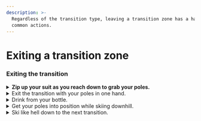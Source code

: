 ```yaml
---
description: >-
  Regardless of the transition type, leaving a transition zone has a handful of
  common actions.
---
```


# Exiting a transition zone

### Exiting the transition

<details>

<summary><strong>Zip up your suit as you reach down to grab your poles.</strong></summary>

![](../.gitbook/assets/skin-to-ski-20-zip-up-your-suit.png)

As your body goes down, the zipper goes up. If you miss zipping on the down, you can zip up as you stand up.

</details>

<details>

<summary>Exit the transition with your poles in one hand.</summary>

![](../.gitbook/assets/skin-to-ski-21-exit-the-transition.png)

Start skiing away, but also...

</details>

<details>

<summary>Drink from your bottle.</summary>

If the race is long enough that you'll need calories and water, exiting a transition is the time to get some. During the transition, your heart rate and respiration rate will ease slightly. That makes it easier to drink than when you're working hard going uphill or down. Take advantage of it and take a big gulp as you exit the transition.

(If you estimate your race time in the two- to three-hour range, and if you have a strong aerobic base, it probably won't be necessary to eat any solid food. You should be able to get enough calories with just your hydration system. However, if your race will be longer, or if you've done too much high intensity in training, you may need to eat solid food when races get longer than two hours.)

</details>

<details>

<summary>Get your poles into position while skiing downhill.</summary>

After taking a swig from your bottle, start working on your pole straps.

It's tempting to avoid using pole straps and just start skiing. But if you drop a pole, the time cost will be greater than slower skiing while putting your wrist loops on. I've always opted for the latter rather than risk dropping a pole. I'd rather ski slightly slower while putting wrist loops on than waste time backtracking to get a dropped pole. (If you ditch any gear on a skimo course, you'll be penalized.)

</details>

<details>

<summary>Ski like hell down to the next transition.</summary>

Once you're out of the transition and have your poles in-hand, ski as fast as possible to the next transition. But be careful.

Most races will have right-of-way rules with respect to non-racer traffic on the ski hill. (In Canada, race organizers usually go by the [Alpine Responsibility Code](https://skisafety.ca/alpine-responsibility-code/).) You have to respect these rules and the safety of others without giving up unnecessary seconds on the descent. To do so, it may be faster to choose wider, less direct lines that avoid other skiers than it would be to choose the most direct line at a slower speed, especially if there's a risk of braking unexpectedly.

</details>
